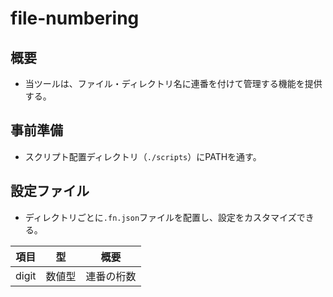 # file-numbering

## 概要

- 当ツールは、ファイル・ディレクトリ名に連番を付けて管理する機能を提供する。

## 事前準備

- スクリプト配置ディレクトリ（`./scripts`）にPATHを通す。

## 設定ファイル

- ディレクトリごとに`.fn.json`ファイルを配置し、設定をカスタマイズできる。

| 項目    | 型   | 概要    |
|-------|-----|-------|
| digit | 数値型 | 連番の桁数 |
